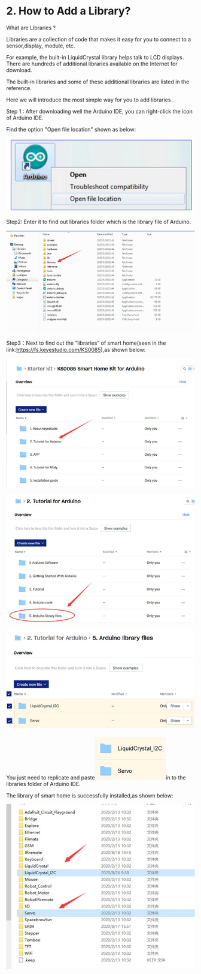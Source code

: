 # 2. How to Add a Library?

What are Libraries ?

Libraries are a collection of code that makes it easy for you to connect to a sensor,display, module, etc. 

For example, the built-in LiquidCrystal library helps talk to LCD displays. There are hundreds of additional libraries available on the Internet for download. 

The built-in libraries and some of these additional libraries are listed in the reference.

Here we will introduce the most simple way for you to add libraries . 

Step 1 : After downloading well the Arduino IDE, you can right-click the icon of Arduino IDE. 

Find the option "Open file location" shown as below:

![image-20250416135402662](media/image-20250416135402662.png)

Step2: Enter it to find out libraries folder which is the library file of Arduino.

![image-20250416135514536](media/image-20250416135514536.png)

Step3：Next to find out the “libraries” of smart home(seen in the link:<https://fs.keyestudio.com/KS0085>),as shown below:

![image-20250416135707560](media/image-20250416135707560.png)

![image-20250416135728074](media/image-20250416135728074.png)

![image-20250416135741407](media/image-20250416135741407.png)





You just need to replicate and paste![image-20250416135911854](media/image-20250416135911854.png)in to the libraries folder of Arduino IDE.

The library of smart home is successfully installed,as shown below:

![image-20250416140059823](media/image-20250416140059823.png)

